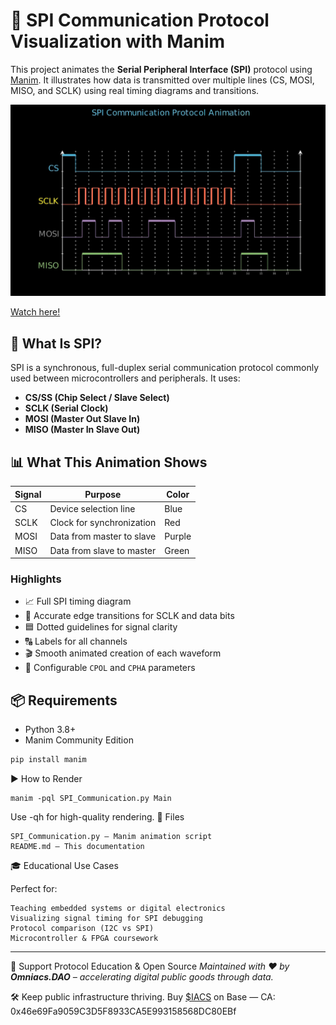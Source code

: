 # 🔁 SPI Communication Protocol Visualization with Manim

This project animates the **Serial Peripheral Interface (SPI)** protocol using [Manim](https://www.manim.community/). It illustrates how data is transmitted over multiple lines (CS, MOSI, MISO, and SCLK) using real timing diagrams and transitions.

![Animation Preview](preview.png)

[Watch here!](https://youtu.be/rvaZxy5fzh4)

## 🔌 What Is SPI?

SPI is a synchronous, full-duplex serial communication protocol commonly used between microcontrollers and peripherals. It uses:

- **CS/SS (Chip Select / Slave Select)**
- **SCLK (Serial Clock)**
- **MOSI (Master Out Slave In)**
- **MISO (Master In Slave Out)**

## 📊 What This Animation Shows

| Signal | Purpose                         | Color   |
|--------|----------------------------------|---------|
| CS     | Device selection line            | Blue    |
| SCLK   | Clock for synchronization        | Red     |
| MOSI   | Data from master to slave        | Purple  |
| MISO   | Data from slave to master        | Green   |

### Highlights

- 📈 Full SPI timing diagram
- 🧩 Accurate edge transitions for SCLK and data bits
- 🟦 Dotted guidelines for signal clarity
- 🔠 Labels for all channels
- 🎬 Smooth animated creation of each waveform
- 🔄 Configurable `CPOL` and `CPHA` parameters

## 📦 Requirements

- Python 3.8+
- Manim Community Edition

```bash
pip install manim
```

▶️ How to Render
```
manim -pql SPI_Communication.py Main
```

Use -qh for high-quality rendering.
📁 Files

    SPI_Communication.py — Manim animation script
    README.md — This documentation

🎓 Educational Use Cases

Perfect for:

    Teaching embedded systems or digital electronics
    Visualizing signal timing for SPI debugging
    Protocol comparison (I2C vs SPI)
    Microcontroller & FPGA coursework

---
🤝 Support Protocol Education & Open Source
*Maintained with ❤️ by **Omniacs.DAO** – accelerating digital public goods through data.*

🛠️ Keep public infrastructure thriving. Buy [$IACS](http://dexscreener.com/base/0xd4d742cc8f54083f914a37e6b0c7b68c6005a024) on Base — CA: 0x46e69Fa9059C3D5F8933CA5E993158568DC80EBf

